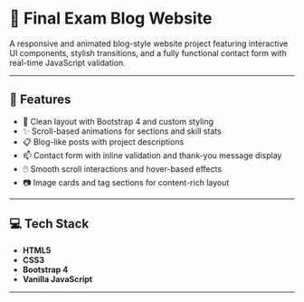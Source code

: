 
# 📝 Final Exam Blog Website

A responsive and animated blog-style website project featuring interactive UI components, stylish transitions, and a fully functional contact form with real-time JavaScript validation.

---

## 🌟 Features

- 🎨 Clean layout with Bootstrap 4 and custom styling
- ✨ Scroll-based animations for sections and skill stats
- 📋 Blog-like posts with project descriptions
- 📫 Contact form with inline validation and thank-you message display
- 🖱️ Smooth scroll interactions and hover-based effects
- 📷 Image cards and tag sections for content-rich layout

---

## 💻 Tech Stack

- **HTML5**
- **CSS3**
- **Bootstrap 4**
- **Vanilla JavaScript**

---

